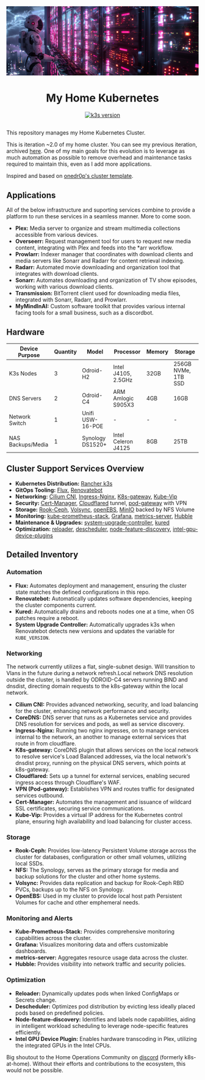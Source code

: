 <div align="center">
  <img src="images/banner.png" alt="Home Kubernetes Cluster Banner">
  
  # My Home Kubernetes
  
<!-- k3s_version_badge_start -->
[![k3s version](https://img.shields.io/badge/k3s-v1.29.1%2Bk3s2-blue?style=for-the-badge&logo=kubernetes&logoColor=white)](https://k3s.io/)
<!-- k3s_version_badge_end -->
</div>

##

This repository manages my Home Kubernetes Cluster. 

This is iteration ~2.0 of my home cluster. You can see my previous iteration, archived [here](https://github.com/jgilfoil/k8s-gitops). One of my main goals for this evolution is to leverage as much automation as possible to remove overhead and maintenance tasks required to maintain this, even as I add more applications.

Inspired and based on [onedr0p's cluster template](https://github.com/onedr0p/cluster-template).

## Applications
All of the below infrastructure and suporting services combine to provide a platform to run these services in a seamless manner. More to come soon.
- **Plex:** Media server to organize and stream multimedia collections accessible from various devices.
- **Overseerr:** Request management tool for users to request new media content, integrating with Plex and feeds into the *arr workflow.
- **Prowlarr:** Indexer manager that coordinates with download clients and media servers like Sonarr and Radarr for content retrieval indexing.
- **Radarr:** Automated movie downloading and organization tool that integrates with download clients.
- **Sonarr:** Automates downloading and organization of TV show episodes, working with various download clients.
- **Transmission:** BitTorrent client used for downloading media files, integrated with Sonarr, Radarr, and Prowlarr.
- **MyMindInAI:** Custom software toolkit that provides various internal facing tools for a small business, such as a discordbot.

## Hardware

| Device Purpose    | Quantity | Model            | Processor           | Memory | Storage             |
|-------------------|----------|------------------|---------------------|--------|---------------------|
| K3s Nodes         | 3        | Odroid-H2        | Intel J4105, 2.5GHz | 32GB   | 256GB NVMe, 1TB SSD |
| DNS Servers       | 2        | Odroid-C4        | ARM Amlogic S905X3  | 4GB    | 16GB                |
| Network Switch    | 1        | Unifi USW-16-POE | -                   | -      | -                   |
| NAS Backups/Media | 1        | Synology DS1520+ | Intel Celeron J4125 | 8GB    | 25TB                |

## Cluster Support Services Overview

- **Kubernetes Distribution:** [Rancher k3s](https://k3s.io/)
- **GitOps Tooling:** [Flux](https://fluxcd.io/), [Renovatebot](https://github.com/renovatebot/renovate/)
- **Networking:** [Cilium CNI](https://cilium.io/), [Ingress-Nginx](https://kubernetes.github.io/ingress-nginx/), [K8s-gateway](https://github.com/ori-edge/k8s_gateway), [Kube-Vip](https://kube-vip.io/)
- **Security:** [Cert-Manager](https://cert-manager.io/), [Cloudflared](https://developers.cloudflare.com/cloudflare-one/connections/connect-apps/) tunnel, [pod-gateway](https://github.com/k8s-at-home/pod-gateway) with VPN
- **Storage:** [Rook-Ceph](https://rook.io/), [Volsync](https://volsync.readthedocs.io/), [openEBS](https://openebs.io/), [MinIO](https://min.io/) backed by NFS Volume
- **Monitoring:** [kube-prometheus-stack](https://github.com/prometheus-operator/kube-prometheus), [Grafana](https://grafana.com/), [metrics-server](https://github.com/kubernetes-sigs/metrics-server), [Hubble](https://cilium.io/blog/2019/04/24/hubble)
- **Maintenance & Upgrades:** [system-upgrade-controller](https://github.com/rancher/system-upgrade-controller), [kured](https://github.com/weaveworks/kured)
- **Optimization:** [reloader](https://github.com/stakater/Reloader), [descheduler](https://github.com/kubernetes-sigs/descheduler), [node-feature-discovery](https://github.com/kubernetes-sigs/node-feature-discovery), [intel-gpu-device-plugins](https://github.com/intel/intel-device-plugins-for-kubernetes)

## Detailed Inventory

### Automation

- **Flux:** Automates deployment and management, ensuring the cluster state matches the defined configurations in this repo.
- **Renovatebot:** Automatically updates software dependencies, keeping the cluster components current.
- **Kured:** Automatically drains and reboots nodes one at a time, when OS patches require a reboot.
- **System Upgrade Controller:** Automatically upgrades k3s when Renovatebot detects new versions and updates the variable for `KUBE_VERSION`.

### Networking
The network currently utilizes a flat, single-subnet design. Will transition to Vlans in the future during a network refresh.Local network DNS resolution outside the cluster, is handled by ODROID-C4 servers running BIND and dnsdist, directing domain requests to the k8s-gateway within the local network.

- **Cilium CNI:** Provides advanced networking, security, and load balancing for the cluster, enhancing network performance and security.
- **CoreDNS:** DNS server that runs as a Kubernetes service and provides DNS resolution for services and pods, as well as service discovery.
- **Ingress-Nginx:** Running two nginx ingresses, on to manage services internal to the network, an another to manage external services that route in from cloudflare.
- **K8s-gateway:** CoreDNS plugin that allows services on the local network to resolve service's Load Balanced addresses, via the local network's dnsdist proxy, running on the physical DNS servers, which points at k8s-gateway.
- **Cloudflared:** Sets up a tunnel for external services, enabling secured ingress access through Cloudflare's WAF.
- **VPN (Pod-gateway):** Establishes VPN and routes traffic for designated services outbound.
- **Cert-Manager:** Automates the management and issuance of wildcard SSL certificates, securing service communications.
- **Kube-Vip:** Provides a virtual IP address for the Kubernetes control plane, ensuring high availability and load balancing for cluster access.

### Storage

- **Rook-Ceph:** Provides low-latency Persistent Volume storage across the cluster for databases, configuration or other small volumes, utilizing local SSDs.
- **NFS:** The Synology, serves as the primary storage for media and backup solutions for the cluster and other home systems.
- **Volsync:** Provides data replication and backup for Rook-Ceph RBD PVCs, backups up to the NFS on Synology.
- **OpenEBS:** Used in my cluster to provide local host path Persistent Volumes for cache and other emphemeral needs.

### Monitoring and Alerts

- **Kube-Prometheus-Stack:** Provides comprehensive monitoring capabilities across the cluster.
- **Grafana:** Visualizes monitoring data and offers customizable dashboards.
- **metrics-server:** Aggregates resource usage data across the cluster.
- **Hubble:** Provides visibility into network traffic and security policies.

### Optimization

  - **Reloader:** Dynamically updates pods when linked ConfigMaps or Secrets change.
  - **Descheduler:** Optimizes pod distribution by evicting less ideally placed pods based on predefined policies.
  - **Node-feature-discovery:** Identifies and labels node capabilities, aiding in intelligent workload scheduling to leverage node-specific features efficiently.
  - **Intel GPU Device Plugin:** Enables hardware transcoding in Plex, utilizing the integrated GPUs in the Intel CPUs.


Big shoutout to the Home Operations Community on [discord](https://discord.gg/Yv2gzFy) (formerly k8s-at-home). Without their efforts and contributions to the ecosystem, this would not be possible.